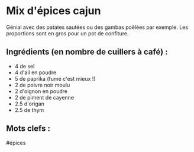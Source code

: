 Mix d'épices cajun
==================

Génial avec des patates sautées ou des gambas poêlées
par exemple. Les proportions sont en gros pour un pot
de confiture.

Ingrédients (en nombre de cuillers à café) :
-------------

* 4 de sel
* 4 d'ail en poudre
* 5 de paprika (fumé c'est mieux !)
* 2 de poivre noir moulu
* 2 d'oignon en poudre
* 2 de piment de cayenne
* 2.5 d'origan
* 2.5 de thym

Mots clefs :
------------
#épices
